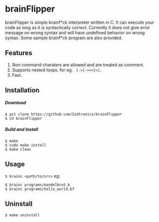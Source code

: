 # brainFlipper
brainFlipper is simple brainf\*ck interpreter written in C.
It can execute your code as long as it is syntactically correct.
Currently it does not give error message on wrong syntax and will have undefined behavior on wrong syntax.
Some sample brainf\*ck program are also provided.
## Features
1) Non command charaters are allowed and are treated as comment.
2) Supports nested loops. for eg. ` [->[->+<]<]`.
3) Fast.

## Installation

##### Download
```
$ git clone https://github.com/Sidtronics/brainFlipper
$ cd brainFlipper
```
##### Build and Install
```
$ make
$ sudo make install
$ make clean
```
## Usage
`$ brainc <path/to/src>`
eg:
```
$ brainc programs/mandelbrot.b
$ brainc programs/hello_world.bf
```
## Uninstall
```
$ make uninstall
```
